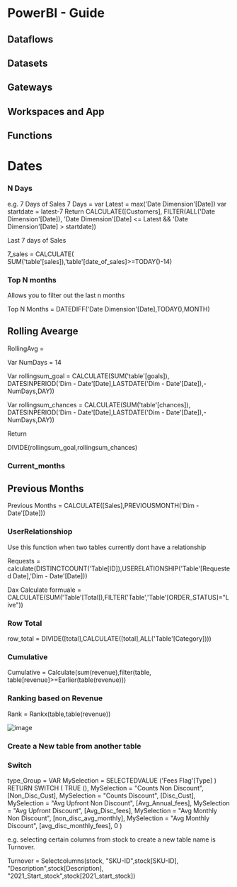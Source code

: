 # PowerBI - Guide

## Dataflows

## Datasets

## Gateways

## Workspaces and App

## Functions

# Dates

### N Days
e.g. 7 Days of Sales
7 Days = 
  var Latest = max('Date Dimension'[Date])
  var startdate = latest-7 
Return
  CALCULATE([Customers], FILTER(ALL('Date Dimension'[Date]), 'Date Dimension'[Date] <= Latest &&  'Date Dimension'[Date] > startdate))
  
 Last 7 days of Sales
 
 7_sales = CALCULATE( SUM('table'[sales]),'table'[date_of_sales]>=TODAY()-14)
  

### Top N months

Allows you to filter out the last n months 

Top N Months = DATEDIFF('Date Dimension'[Date],TODAY(),MONTH)

## Rolling Avearge
RollingAvg = 

  Var NumDays = 14

  Var rollingsum_goal =   CALCULATE(SUM('table'[goals]), DATESINPERIOD('Dim - Date'[Date],LASTDATE('Dim - Date'[Date]),-NumDays,DAY))
  
  Var rollingsum_chances = CALCULATE(SUM('table'[chances]), DATESINPERIOD('Dim - Date'[Date],LASTDATE('Dim - Date'[Date]),-NumDays,DAY))

Return 
  
  DIVIDE(rollingsum_goal,rollingsum_chances)


### Current_months

## Previous Months 

Previous Months = CALCULATE([Sales],PREVIOUSMONTH('Dim - Date'[Date]))

### UserRelationshiop
Use this function when two tables currently dont have a relationship

Requests = calculate(DISTINCTCOUNT('Table[ID]),USERELATIONSHIP('Table'[Requested Date],'Dim - Date'[Date]))

Dax Calculate formuale = CALCULATE(SUM('Table'[Total]),FILTER('Table','Table'[ORDER_STATUS]="Live"))



### Row Total

row_total = DIVIDE([total],CALCULATE([total],ALL('Table'[Category])))

### Cumulative 
Cumulative  = Calculate(sum(revenue),filter(table, table[revenue]>=Earlier(table(revenue)))

### Ranking based on Revenue
Rank = Rankx(table,table(revenue))

![image](https://user-images.githubusercontent.com/60583082/219952480-f317b96e-0fe4-41b6-bff2-498d532de4fc.png)


### Create a New table from another table

### Switch 

type_Group = 
VAR MySelection =
SELECTEDVALUE ('Fees Flag'[Type] )
RETURN
SWITCH (
TRUE (),
MySelection = "Counts Non Discount", [Non_Disc_Cust],
MySelection = "Counts Discount", [Disc_Cust],
MySelection = "Avg Upfront Non Discount", [Avg_Annual_fees],
MySelection = "Avg Upfront Discount", [Avg_Disc_fees],
MySelection = "Avg Monthly Non Discount", [non_disc_avg_monthly],
MySelection = "Avg Monthly Discount", [avg_disc_monthly_fees],
0
)

e.g. selecting certain columns from stock to create a new table name is Turnover.

Turnover = Selectcolumns(stock,
                         "SKU-ID",stock[SKU-ID],
                         "Description",stock[Description],
                         "2021_Start_stock",stock[2021_start_stock])
